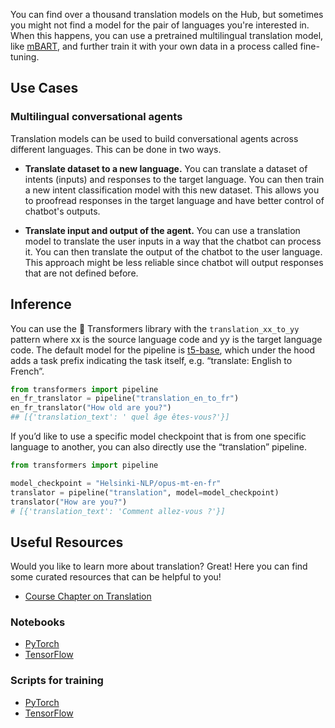 You can find over a thousand translation models on the Hub, but sometimes you might not find a model for the pair of languages you're interested in. When this happens, you can use a pretrained multilingual translation model, like [mBART](https://huggingface.co/facebook/mbart-large-cc25), and further train it with your own data in a process called fine-tuning.

## Use Cases 
### Multilingual conversational agents
Translation models can be used to build conversational agents across different languages. This can be done in two ways.

* **Translate dataset to a new language.** You can translate a dataset of intents (inputs) and responses to the target language. You can then train a new intent classification model with this new dataset. This allows you to proofread responses in the target language and have better control of chatbot's outputs.
- **Translate input and output of the agent.** You can use a translation model to translate the user inputs in a way that the chatbot can process it. You can then translate the output of the chatbot to the user language. This approach might be less reliable since chatbot will output responses that are not defined before.

## Inference
You can use the 🤗 Transformers library with the `translation_xx_to_yy` pattern where xx is the source language code and yy is the target language code. The default model for the pipeline is [t5-base](https://huggingface.co/t5-base), which under the hood adds a task prefix indicating the task itself, e.g. “translate: English to French”.

```python
from transformers import pipeline
en_fr_translator = pipeline("translation_en_to_fr")
en_fr_translator("How old are you?")
## [{'translation_text': ' quel âge êtes-vous?'}]
```

If you’d like to use a specific model checkpoint that is from one specific language to another, you can also directly use the “translation” pipeline. 

```python
from transformers import pipeline

model_checkpoint = "Helsinki-NLP/opus-mt-en-fr"
translator = pipeline("translation", model=model_checkpoint)
translator("How are you?")
# [{'translation_text': 'Comment allez-vous ?'}]
```


## Useful Resources
Would you like to learn more about translation? Great! Here you can find some curated resources that can be helpful to you!

- [Course Chapter on Translation](https://huggingface.co/course/chapter7/4?fw=pt)

### Notebooks
- [PyTorch](https://github.com/huggingface/notebooks/blob/master/examples/translation.ipynb)
- [TensorFlow](https://github.com/huggingface/notebooks/blob/master/examples/translation-tf.ipynb)

### Scripts for training
- [PyTorch](https://github.com/huggingface/transformers/tree/master/examples/pytorch/translation)
- [TensorFlow](https://github.com/huggingface/transformers/tree/master/examples/tensorflow/translation)